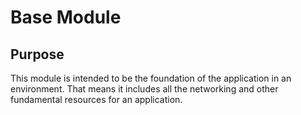 # Base Module

## Purpose
This module is intended to be the foundation of the application in an environment. That means it includes all the networking and other fundamental resources for an application.